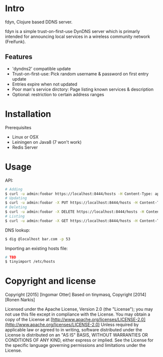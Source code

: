 # Intro

fdyn,  Clojure based DDNS server.

fdyn is a simple trust-on-first-use DynDNS server which is primarly intended for announcing local services in a wireless community network (Freifunk).

## Features
 * 'dyndns2' compatible update
 * Trust-on-first-use: Pick random username & password on first entry update
 * Entries expire when not updated
 * Poor man's service dirctory: Page listing known services & description
 * Optional: restriction to certain address ranges
 

# Installation
Prerequisites
 * Linux or OSX
 * Leiningen on Java8 (7 won't work)
 * Redis Server


# Usage

API:

```bash
# Adding 
$ curl -u admin:foobar https://localhost:8444/hosts -H Content-Type: application/json -d {"hostname":"foo","ip":"1.2.3.4"} -k
# Updating 
$ curl -u admin:foobar -X PUT https://localhost:8444/hosts -H Content-Type: application/json -d {"hostname":"foo","ip":"1.2.3.4"} -k
# Deleting 
$ curl -u admin:foobar -X DELETE https://localhost:8444/hosts -H Content-Type: application/json -d {"hostname":"foo"} -k
# Listing
$ curl -u admin:foobar -X GET https://localhost:8444/hosts -H Content-Type: application/json -d {"hostname":"foo"} -k
```

DNS lookup:

```bash
$ dig @localhost bar.com -p 53
```

Importing an existing hosts file:

```bash
# TBD
$ tinyimport /etc/hosts
```


# Copyright and license

Copyright [2015] [Ingomar Otter]
Based on tinymasq, Copyright [2014] [Ronen Narkis]

Licensed under the Apache License, Version 2.0 (the "License");
you may not use this file except in compliance with the License.
You may obtain a copy of the License at
  [http://www.apache.org/licenses/LICENSE-2.0](http://www.apache.org/licenses/LICENSE-2.0)
Unless required by applicable law or agreed to in writing, software
distributed under the License is distributed on an "AS IS" BASIS,
WITHOUT WARRANTIES OR CONDITIONS OF ANY KIND, either express or implied.
See the License for the specific language governing permissions and
limitations under the License.
